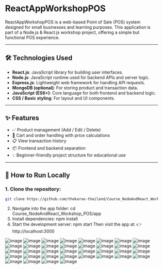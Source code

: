 # ReactAppWorkshopPOS

ReactAppWorkshopPOS is a web-based Point of Sale (POS) system designed for small businesses and learning purposes. This application is part of a Node.js & React.js workshop project, offering a simple but functional POS experience.

---

## 🛠️ Technologies Used

- **React.js**: JavaScript library for building user interfaces.
- **Node.js**: JavaScript runtime used for backend APIs and server logic.
- **Express.js**: Lightweight web framework for handling API requests.
- **MongoDB (optional)**: For storing product and transaction data.
- **JavaScript (ES6+)**: Core language for both frontend and backend logic.
- **CSS / Basic styling**: For layout and UI components.

---

## ✨ Features

- ✅ Product management (Add / Edit / Delete)
- 🛒 Cart and order handling with price calculations
- 📋 View transaction history
- 📦 Frontend and backend separation
- 💡 Beginner-friendly project structure for educational use

---

## 🚀 How to Run Locally

### 1. Clone the repository:
```bash
git clone https://github.com/thekaroe-thailand/Course_NodeAndReact_Workshop_POS.git
```
2. Navigate into the app folder: cd Course_NodeAndReact_Workshop_POS/app
3. Install dependencies: npm install
4. Start the development server: npm start
   Then visit the app at:
👉 http://localhost:3000

![image](https://github.com/user-attachments/assets/11359ef4-bb3a-4bd4-8310-5a53cfc87bb9)
![image](https://github.com/user-attachments/assets/5dd96b80-7770-4248-a0ec-f8303a51591e)
![image](https://github.com/user-attachments/assets/5573d212-4ae5-4168-b2eb-9bf352227965)
![image](https://github.com/user-attachments/assets/21a55092-f368-4503-b815-3b2a021cf106)
![image](https://github.com/user-attachments/assets/83ca3d05-1946-4219-8acb-aa402adbcbb2)
![image](https://github.com/user-attachments/assets/24fda369-f203-481c-819b-065d8502f571)
![image](https://github.com/user-attachments/assets/97bbaf20-1d1f-4729-b32e-db10d1d8a370)
![image](https://github.com/user-attachments/assets/38a1d0ac-48de-46ea-9f37-8d018a4b64e9)
![image](https://github.com/user-attachments/assets/1b320a61-c6bc-4945-a8ba-7f8378aff56d)
![image](https://github.com/user-attachments/assets/499f434a-a3b6-4c6f-a19d-bc5149b18605)
![image](https://github.com/user-attachments/assets/6b3246d5-6e2b-4bea-bdd7-08e423a21f51)
![image](https://github.com/user-attachments/assets/59e4d0bf-0fd2-47c1-8ef0-edab36457ca3)
![image](https://github.com/user-attachments/assets/6b2df139-15ef-48a2-9713-c13b7fc067bd)
![image](https://github.com/user-attachments/assets/99debfa3-8909-497c-ad2d-6adba6384837)
![image](https://github.com/user-attachments/assets/3296e71c-fef1-4ccc-98d3-d128d7e98541)
![image](https://github.com/user-attachments/assets/2a932e4f-1387-404a-b6d5-f92a4a89c113)
![image](https://github.com/user-attachments/assets/6aa211ba-3783-4011-94f7-38b4fb88326a)
![image](https://github.com/user-attachments/assets/5f58e4f7-dd05-4791-a4fd-8f32bf8c647e)
![image](https://github.com/user-attachments/assets/c9d6f5c9-2fd4-468b-9fec-59af46c3fad0)
![image](https://github.com/user-attachments/assets/d5f75b46-990e-4889-9ff0-639b0f381fd7)
![image](https://github.com/user-attachments/assets/caa937a5-fbfe-4bae-b306-89ad4d2b1668)
![image](https://github.com/user-attachments/assets/7d2c2326-9bc7-4c9a-b7b4-b6d6e415fd80)
![image](https://github.com/user-attachments/assets/a5ab568e-1483-43ee-806a-a035d482b0f2)
![image](https://github.com/user-attachments/assets/5647887b-a1c8-45fc-b288-bb863b3f8a01)
![image](https://github.com/user-attachments/assets/2559ba55-fbf2-44c2-9cee-1225cd2c3039)
![image](https://github.com/user-attachments/assets/92b74261-a7f1-4504-bc12-b5297c9bc282)
![image](https://github.com/user-attachments/assets/62c511d3-6317-4f04-af80-671ddd158042)
![image](https://github.com/user-attachments/assets/0369aa13-975a-47b2-9f96-f0fa572378f6)
![image](https://github.com/user-attachments/assets/08b9b303-88e5-4a8e-9553-07f2030b0993)
![image](https://github.com/user-attachments/assets/5e75d5e7-2bc7-4aa5-b086-66b33e34722f)
![image](https://github.com/user-attachments/assets/de0463fd-b698-45c7-9375-8f466de0df4f)
![image](https://github.com/user-attachments/assets/02b4df5e-cf5b-4469-9053-47ad61cea490)
![image](https://github.com/user-attachments/assets/c5dbf56e-6a7d-4b16-bc5e-bbf001e35951)
![image](https://github.com/user-attachments/assets/bd768704-abe1-462b-b785-2f3e3c1c656d)
![image](https://github.com/user-attachments/assets/be594e15-6892-4a98-897f-a372c1434a2c)
![image](https://github.com/user-attachments/assets/08ec45f2-9d96-4ee3-b87e-516159c02a66)


































